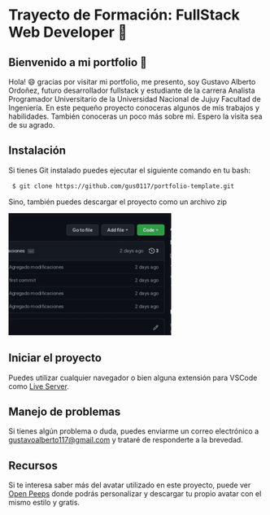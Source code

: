 # Trayecto de Formación: FullStack Web Developer :rocket:

## Bienvenido a mi portfolio :wave:
Hola! :smile: gracias por visitar mi portfolio, me presento, soy Gustavo Alberto Ordoñez, futuro desarrollador fullstack y estudiante de la carrera Analista Programador Universitario de la Universidad Nacional de Jujuy Facultad de Ingeniería. En este pequeño proyecto conoceras algunos de mis trabajos y habilidades. También conoceras un poco más sobre mi. Espero la visita sea de su agrado.

## Instalación

Si tienes Git instalado puedes ejecutar el siguiente comando en tu bash:

``` bash
 $ git clone https://github.com/gus0117/portfolio-template.git
```

Sino, también puedes descargar el proyecto como un archivo zip

![Ejemplo download gif](./assets/download-zip.gif "github gif")

## Iniciar el proyecto

Puedes utilizar cualquier navegador o bien alguna extensión para VSCode como [Live Server](https://marketplace.visualstudio.com/items?itemName=ritwickdey.LiveServer).

## Manejo de problemas

Si tienes algún problema o duda, puedes enviarme un correo electrónico a gustavoalberto117@gmail.com y trataré de responderte a la brevedad.

## Recursos

Si te interesa saber más del avatar utilizado en este proyecto, puede ver [Open Peeps](https://www.openpeeps.com) donde podrás personalizar y descargar tu propio avatar con el mismo estilo y gratis.
